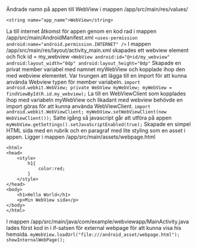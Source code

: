 Ändrade namn på appen till WebView i mappen /app/src/main/res/values/
```
<string name="app_name">WebView</string>
```
La till internet åtkomst för appen genom en kod rad i mappen /app/src/main/AndroidManifest.xml
``
<uses-permission android:name="android.permission.INTERNET" />
``
I mappen /app/src/main/res/layout/activity_main.xml skapades ett webview element och fick id = my_webview
``
<WebView
android:id="@+id/my_webview"
android:layout_width="0dp"
android:layout_height="0dp"
``
Skapade en privat member variabel med namnet myWebView och kopplade ihop den med webview elementet. 
Var tvungen att lägga till en import för att kunna använda Webview typen för member variabeln.
``
import android.webkit.WebView;
private WebView myWebView;
myWebView = findViewById(R.id.my_webview);
``
La till en WebViewClient som kopplades ihop med variabeln myWebView och likadant med webview behövde en import göras för att kunna använda WebViewClient.
``
import android.webkit.WebViewClient;
myWebView.setWebViewClient(new WebViewClient());
``
Satte igång så javascript går att utföra på appen
``
myWebView.getSettings().setJavaScriptEnabled(true);
``
Skapade en simpel HTML sida med en rubrik och en paragraf med lite styling som en asset i appen. Ligger i mappen /app/src/main/assets/webpage.html
````
<html>
<head>
    <style>
        h1{
            color:red;
        }
    </style>
</head>
<body>
    <h1>Hello World</h1>
    <p>Min WebView sida</p>
</body>
</html>
````
I mappen /app/src/main/java/com/example/webviewapp/MainActivity.java lades först kod in i if-satsen för external webpage för att kunna visa his hemsida.
``
myWebView.loadUrl("file:///android_asset/webpage.html");
showInternalWebPage();
``
